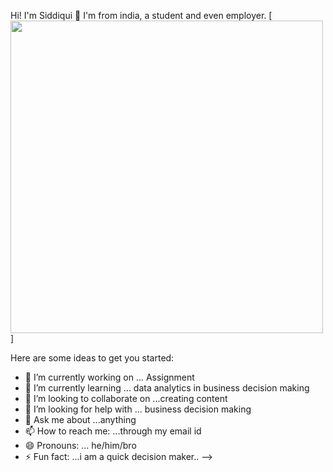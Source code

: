 Hi! I'm Siddiqui 👋
I'm from india, a student and even employer.
[<img src='https://mir-s3-cdn-cf.behance.net/projects/202/a41bd864961739.Y3JvcCw5OTksNzgyLDAsMA.jpg' height='500'>]

Here are some ideas to get you started:

- 🔭 I’m currently working on ... Assignment
- 🌱 I’m currently learning ... data analytics in business decision making 
- 👯 I’m looking to collaborate on ...creating content
- 🤔 I’m looking for help with ... business decision making
- 💬 Ask me about ...anything
- 📫 How to reach me: ...through my email id
- 😄 Pronouns: ... he/him/bro
- ⚡ Fun fact: ...i am a quick decision maker..
-->
